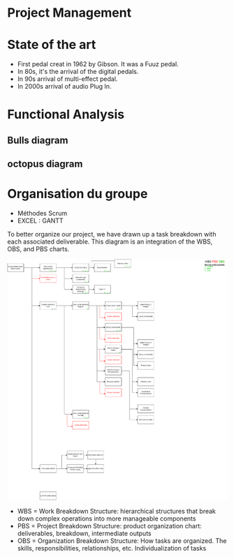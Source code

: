 # Project Management



# State of the art

- First pedal creat in 1962 by Gibson. It was a Fuuz pedal.
- In 80s, it's the arrival of the digital pedals.
- In 90s arrival of multi-effect pedal.
- In 2000s arrival of audio Plug In. 

# Functional Analysis
## Bulls diagram
## octopus diagram

# Organisation du groupe 
- Méthodes Scrum
- EXCEL : GANTT

To better organize our project, we have drawn up a task breakdown with each associated deliverable. This diagram is an integration of the WBS, OBS, and PBS charts.

<img src="https://github.com/lucacros/2324_Projet2A_PedaleGuitare/blob/Hardware-Section/img/project_structure.png" alt="WBS/OBS/PBS" width="1000" />

- WBS = Work Breakdown Structure: hierarchical structures that break down complex operations into more manageable components
- PBS = Project Breakdown Structure: product organization chart: deliverables, breakdown, intermediate outputs
- OBS = Organization Breakdown Structure: How tasks are organized. The skills, responsibilities, relationships, etc. Individualization of tasks
